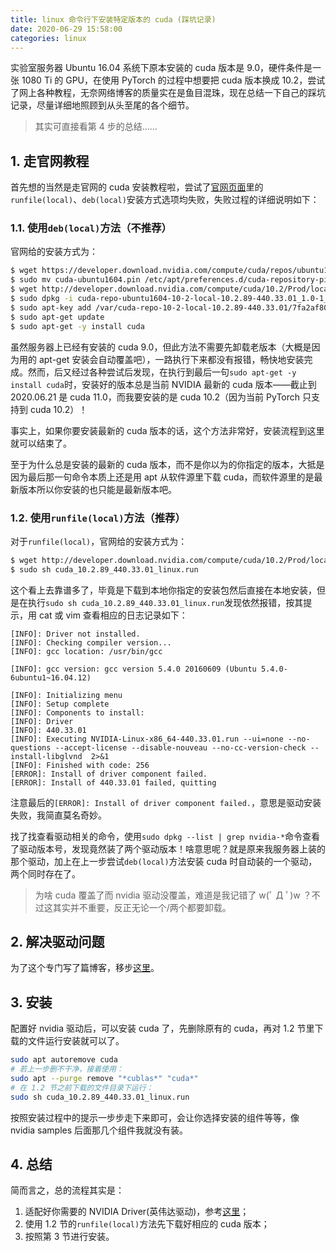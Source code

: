 ```yaml
---
title: linux 命令行下安装特定版本的 cuda (踩坑记录)
date: 2020-06-29 15:58:00
categories: linux
---
```


实验室服务器 Ubuntu 16.04 系统下原本安装的 cuda 版本是 9.0，硬件条件是一张 1080 Ti 的 GPU，在使用 PyTorch 的过程中想要把 cuda 版本换成 10.2，尝试了网上各种教程，无奈网络博客的质量实在是鱼目混珠，现在总结一下自己的踩坑记录，尽量详细地照顾到从头至尾的各个细节。

<!-- more -->

> 其实可直接看第 4 步的总结……

## 1. 走官网教程

首先想的当然是走官网的 cuda 安装教程啦，尝试了[官网页面](https://developer.nvidia.com/cuda-10.2-download-archive?target_os=Linux&target_arch=x86_64&target_distro=Ubuntu&target_version=1604&target_type=runfilelocal)里的`runfile(local)`、`deb(local)`安装方式选项均失败，失败过程的详细说明如下：

### 1.1. 使用`deb(local)`方法（不推荐）

官网给的安装方式为：

```bash
$ wget https://developer.download.nvidia.com/compute/cuda/repos/ubuntu1604/x86_64/cuda-ubuntu1604.pin
$ sudo mv cuda-ubuntu1604.pin /etc/apt/preferences.d/cuda-repository-pin-600
$ wget http://developer.download.nvidia.com/compute/cuda/10.2/Prod/local_installers/cuda-repo-ubuntu1604-10-2-local-10.2.89-440.33.01_1.0-1_amd64.deb
$ sudo dpkg -i cuda-repo-ubuntu1604-10-2-local-10.2.89-440.33.01_1.0-1_amd64.deb
$ sudo apt-key add /var/cuda-repo-10-2-local-10.2.89-440.33.01/7fa2af80.pub
$ sudo apt-get update
$ sudo apt-get -y install cuda
```

虽然服务器上已经有安装的 cuda 9.0，但此方法不需要先卸载老版本（大概是因为用的 apt-get 安装会自动覆盖吧），一路执行下来都没有报错，畅快地安装完成。然而，后又经过各种尝试后发现，在执行到最后一句`sudo apt-get -y install cuda`时，安装好的版本总是当前 NVIDIA 最新的 cuda 版本——截止到 2020.06.21 是 cuda 11.0，而我要安装的是 cuda 10.2（因为当前 PyTorch 只支持到 cuda 10.2）！

事实上，如果你要安装最新的 cuda 版本的话，这个方法非常好，安装流程到这里就可以结束了。

至于为什么总是安装的最新的 cuda 版本，而不是你以为的你指定的版本，大抵是因为最后那一句命令本质上还是用 apt 从软件源里下载 cuda，而软件源里的是最新版本所以你安装的也只能是最新版本吧。

### 1.2. 使用`runfile(local)`方法（推荐）

对于`runfile(local)`，官网给的安装方式为：

```bash
$ wget http://developer.download.nvidia.com/compute/cuda/10.2/Prod/local_installers/cuda_10.2.89_440.33.01_linux.run
$ sudo sh cuda_10.2.89_440.33.01_linux.run
```

这个看上去靠谱多了，毕竟是下载到本地你指定的安装包然后直接在本地安装，但是在执行`sudo sh cuda_10.2.89_440.33.01_linux.run`发现依然报错，按其提示，用 cat 或 vim 查看相应的日志记录如下：

```log
[INFO]: Driver not installed.
[INFO]: Checking compiler version...
[INFO]: gcc location: /usr/bin/gcc

[INFO]: gcc version: gcc version 5.4.0 20160609 (Ubuntu 5.4.0-6ubuntu1~16.04.12)

[INFO]: Initializing menu
[INFO]: Setup complete
[INFO]: Components to install:
[INFO]: Driver
[INFO]: 440.33.01
[INFO]: Executing NVIDIA-Linux-x86_64-440.33.01.run --ui=none --no-questions --accept-license --disable-nouveau --no-cc-version-check --install-libglvnd  2>&1
[INFO]: Finished with code: 256
[ERROR]: Install of driver component failed.
[ERROR]: Install of 440.33.01 failed, quitting
```

注意最后的`[ERROR]: Install of driver component failed.`，意思是驱动安装失败，我简直莫名奇妙。

找了找查看驱动相关的命令，使用`sudo dpkg --list | grep nvidia-*`命令查看了驱动版本号，发现竟然装了两个驱动版本！啥意思呢？就是原来我服务器上装的那个驱动，加上在上一步尝试`deb(local)`方法安装 cuda 时自动装的一个驱动，两个同时存在了。

> 为啥 cuda 覆盖了而 nvidia 驱动没覆盖，难道是我记错了 w(ﾟ Д ﾟ)w ？不过这其实并不重要，反正无论一个/两个都要卸载。

## 2. 解决驱动问题

为了这个专门写了篇博客，移步[这里](https://www.chua-n.com/2020/06/29/linux命令行下安装特定版本的cuda/)。

## 3. 安装

配置好 nvidia 驱动后，可以安装 cuda 了，先删除原有的 cuda，再对 1.2 节里下载的文件运行安装就可以了。

```bash
sudo apt autoremove cuda
# 若上一步删不干净，接着使用：
sudo apt --purge remove "*cublas*" "cuda*"
# 在 1.2 节之前下载的文件目录下运行：
sudo sh cuda_10.2.89_440.33.01_linux.run
```

按照安装过程中的提示一步步走下来即可，会让你选择安装的组件等等，像 nvidia samples 后面那几个组件我就没有装。

## 4. 总结

简而言之，总的流程其实是：

1. 适配好你需要的 NVIDIA Driver(英伟达驱动)，参考[这里](https://www.chua-n.com/2020/06/29/linux命令行下安装特定版本的cuda/)；
2. 使用 1.2 节的`runfile(local)`方法先下载好相应的 cuda 版本；
3. 按照第 3 节进行安装。
